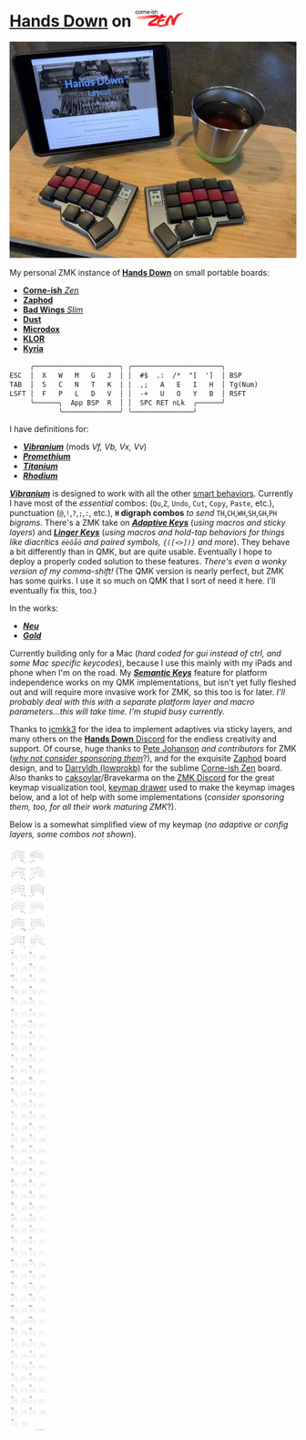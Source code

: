 # [**Hands Down**](http://handsdownlayout.com) on ![zen pic](zenlogo.png)

![zen pic](zen.jpg)

My personal ZMK instance of [**Hands Down**](http://handsdownlayout.com) on small portable boards:

- [**Corne-ish** *Zen*](https://www.reddit.com/r/ErgoMechKeyboards/comments/reyulp/my_new_zen/) 
- [**Zaphod**](https://www.reddit.com/r/ErgoMechKeyboards/comments/1130oor/zaphod_in_café_society/)
- [**Bad Wings** *Slim*](https://www.reddit.com/r/ErgoMechKeyboards/comments/16huy9s/thin_is_in/)
- [**Dust**](https://kbd.news/Dust-keyboard-1789.html)
- [**Microdox**](https://old.boardsource.xyz/store/5f2e7e4a2902de7151494f92)
- [**KLOR**](https://github.com/GEIGEIGEIST/KLOR)
- [**Kyria**](https://splitkb.com/products/kyria-rev3)

```
     ╭─────────────────────╮ ╭──────────────────────╮
ESC  │  X   W   M   G   J  │ │  #$  .:  /*  "[  ']  │ BSP
TAB  │  S   C   N   T   K  | |  ,;   A   E   I   H  │ Tg(Num)
LSFT │  F   P   L   D   V  │ │  -+   U   O   Y   B  │ RSFT
     ╰──────╮  App BSP  R  │ │  SPC RET nLk  ╭──────╯
            ╰──────────────╯ ╰───────────────╯
```
I have definitions for:
- [***Vibranium***](https://sites.google.com/alanreiser.com/handsdown/home/hands-down-neu#h.eyvjpfoqjy65) (mods *Vf, Vb, Vx, Vv*)
- [***Promethium***](https://www.reddit.com/r/KeyboardLayouts/comments/1g66ivi/hands_down_promethium_snth_meets_hd_silverengram/)
- [***Titanium***](https://sites.google.com/alanreiser.com/handsdown/home/hands-down-neu#h.wc98dpulr54c)
- [***Rhodium***](https://sites.google.com/alanreiser.com/handsdown/home/hands-down-neu#h.bv3bay1cp21z)

 [***Vibranium***](https://sites.google.com/alanreiser.com/handsdown/home/hands-down-neu#h.eyvjpfoqjy65) is designed to work with all the other [smart behaviors](https://sites.google.com/alanreiser.com/handsdown#h.8ngiif20qf4). Currently I have most of the *essential* combos: (`Qu`,`Z`, `Undo`, `Cut`, `Copy`, `Paste`, etc.), punctuation (`@`,`!`,`?`,`;`,`:`, etc.), **`H` digraph combos** *to send* `TH`,`CH`,`WH`,`SH`,`GH`,`PH` *bigrams*. There's a ZMK take on [***Adaptive Keys***](https://sites.google.com/alanreiser.com/handsdown#h.ps4itorhjiq9) (*using macros and sticky layers*) and [***Linger Keys***](https://sites.google.com/alanreiser.com/handsdown#h.w8doktr0rzce) (*using macros and hold-tap behaviors for things like diacritics `éèôåō` and paired symbols, `{([<>])}` and more*). They behave a bit differently than in QMK, but are quite usable. Eventually I hope to deploy a properly coded solution to these features. *There's even a wonky version of my comma-shift!* (The QMK version is nearly perfect, but ZMK has some quirks. I use it so much on QMK that I sort of need it here. I'll eventually fix this, too.)

In the works:
- [***Neu***](https://sites.google.com/alanreiser.com/handsdown/home/hands-down-neu#h.ze4kq734zl5w)
- [***Gold***](https://sites.google.com/alanreiser.com/handsdown/home/hands-down-neu#h.8i2msuo3butx)


Currently building only for a Mac (*hard coded for gui instead of ctrl, and some Mac specific keycodes*), because I use this mainly with my iPads and phone when I'm on the road. My [***Semantic Keys***](https://sites.google.com/alanreiser.com/handsdown#h.7mehnxbqcx2s) feature for platform independence works on my QMK implementations, but isn't yet fully fleshed out and will require more invasive work for ZMK, so this too is for later. *I'll probably deal with this with a separate platform layer and macro parameters…this will take time. I'm stupid busy currently.*

Thanks to [jcmkk3](https://github.com/jcmkk3) for the idea to implement adaptives via sticky layers, and many others on the [**Hands Down** Discord](https://discord.gg/BC3fzb2E) for the endless creativity and support. Of course, huge thanks to [Pete Johanson](https://github.com/petejohanson) *and contributors* for ZMK ([*why not consider sponsoring them*](https://github.com/sponsors/petejohanson)?), and for the exquisite [Zaphod](https://github.com/petejohanson/zaphod-config) board design, and to [Darryldh (lowprokb)](https://github.com/LOWPROKB) for the sublime [Corne-ish Zen](https://github.com/LOWPROKB/zmk-config-Corne-ish-Zen) board. Also thanks to [caksoylar](https://github.com/caksoylar)/Bravekarma on the [ZMK Discord](https://discord.gg/HXWA39qJKX) for the great keymap visualization tool, [keymap drawer](https://github.com/caksoylar/keymap-drawer) used to make the keymap images below, and a lot of help with some implementations (*consider sponsoring them, too, for all their work maturing ZMK*?).

 Below is a somewhat simplified view of my keymap (*no adaptive or config layers, some combos not shown*).

![zaphod keymap](zaphod_keymap.png)
